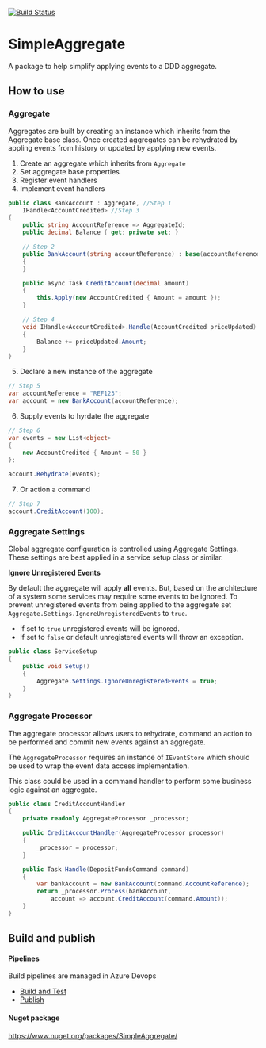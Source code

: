 [![Build Status](https://jonpovey.visualstudio.com/SimpleAggregate/_apis/build/status/Publish?branchName=master)](https://jonpovey.visualstudio.com/SimpleAggregate/_build/latest?definitionId=16&branchName=master)

# SimpleAggregate
A package to help simplify applying events to a DDD aggregate.

## How to use

### Aggregate
Aggregates are built by creating an instance which inherits from the Aggregate base class. Once created aggregates can be rehydrated by appling events from history or updated by applying new events.

1. Create an aggregate which inherits from `Aggregate`
2. Set aggregate base properties
3. Register event handlers
4. Implement event handlers

```c#
public class BankAccount : Aggregate, //Step 1
    IHandle<AccountCredited> //Step 3
{
    public string AccountReference => AggregateId;
    public decimal Balance { get; private set; }

    // Step 2
    public BankAccount(string accountReference) : base(accountReference)
    {
    }

    public async Task CreditAccount(decimal amount)
    {
        this.Apply(new AccountCredited { Amount = amount });
    }

    // Step 4
    void IHandle<AccountCredited>.Handle(AccountCredited priceUpdated)
    {
        Balance += priceUpdated.Amount;
    }
}

```

5. Declare a new instance of the aggregate
```c#
// Step 5
var accountReference = "REF123";
var account = new BankAccount(accountReference);
```
6. Supply events to hyrdate the aggregate
```c#
// Step 6
var events = new List<object>
{
    new AccountCredited { Amount = 50 }
};

account.Rehydrate(events);
```

7. Or action a command
```c#
// Step 7
account.CreditAccount(100);
```

### Aggregate Settings
Global aggregate configuration is controlled using Aggregate Settings. These settings are best applied in a service setup class or similar.

**Ignore Unregistered Events**

By default the aggregate will apply **all** events. But, based on the architecture of a system some services may require some events to be ignored. To prevent unregistered events from being applied to the aggregate set `Aggregate.Settings.IgnoreUnregisteredEvents` to `true`.

- If set to `true` unregistered events will be ignored. 
- If set to `false` or default unregistered events will throw an exception.

```c#
public class ServiceSetup
{
    public void Setup()
    {
        Aggregate.Settings.IgnoreUnregisteredEvents = true;
    }
}
```

### Aggregate Processor
The aggregate processor allows users to rehydrate, command an action to be performed and commit new events against an aggregate.

The `AggregateProcessor` requires an instance of `IEventStore` which should be used to wrap the event data access implementation.

This class could be used in a command handler to perform some business logic against an aggregate.

```c#
public class CreditAccountHandler
{
    private readonly AggregateProcessor _processor;

    public CreditAccountHandler(AggregateProcessor processor)
    {
        _processor = processor;
    }

    public Task Handle(DepositFundsCommand command)
    {
        var bankAccount = new BankAccount(command.AccountReference);
        return _processor.Process(bankAccount, 
            account => account.CreditAccount(command.Amount));
    }
}

```

## Build and publish
#### Pipelines
Build pipelines are managed in Azure Devops
- [Build and Test](https://jonpovey.visualstudio.com/SimpleAggregate/_build?definitionId=17)
- [Publish](https://jonpovey.visualstudio.com/SimpleAggregate/_build?definitionId=16)

#### Nuget package
https://www.nuget.org/packages/SimpleAggregate/
